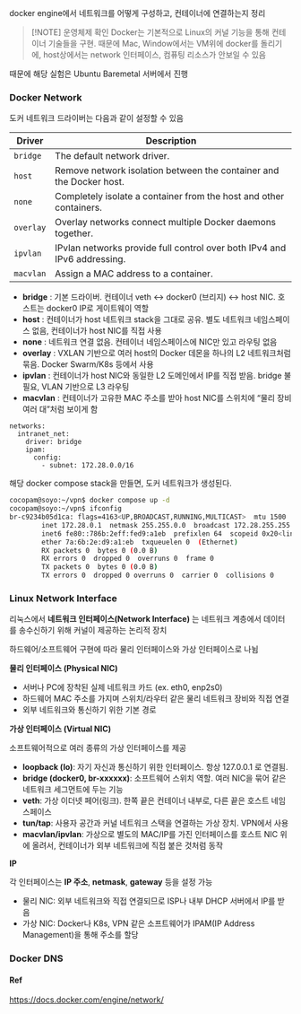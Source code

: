 
docker engine에서 네트워크를 어떻게 구성하고, 컨테이너에 연결하는지 정리

> [!NOTE] 운영체제 확인
> Docker는 기본적으로 Linux의 커널 기능을 통해 컨테이너 기술들을 구현. 때문에 Mac, Window에서는 VM위에 docker를 돌리기에, host상에서는 network 인터페이스, 컴퓨팅 리소스가 안보일 수 있음

때문에 해당 실험은 Ubuntu Baremetal 서버에서 진행
### Docker Network

도커 네트워크 드라이버는 다음과 같이 설정할 수 있음

| Driver    | Description                                                              |
| --------- | ------------------------------------------------------------------------ |
| `bridge`  | The default network driver.                                              |
| `host`    | Remove network isolation between the container and the Docker host.      |
| `none`    | Completely isolate a container from the host and other containers.       |
| `overlay` | Overlay networks connect multiple Docker daemons together.               |
| `ipvlan`  | IPvlan networks provide full control over both IPv4 and IPv6 addressing. |
| `macvlan` | Assign a MAC address to a container.                                     |

- **bridge** : 기본 드라이버. 컨테이너 veth ↔ docker0 (브리지) ↔ host NIC. 호스트는 docker0 IP로 게이트웨이 역할
- **host** : 컨테이너가 host 네트워크 stack을 그대로 공유. 별도 네트워크 네임스페이스 없음, 컨테이너가 host NIC를 직접 사용
- **none** : 네트워크 연결 없음. 컨테이너 네임스페이스에 NIC만 있고 라우팅 없음
- **overlay** : VXLAN 기반으로 여러 host의 Docker 데몬을 하나의 L2 네트워크처럼 묶음. Docker Swarm/K8s 등에서 사용
- **ipvlan** : 컨테이너가 host NIC와 동일한 L2 도메인에서 IP를 직접 받음. bridge 불필요, VLAN 기반으로 L3 라우팅 
- **macvlan** : 컨테이너가 고유한 MAC 주소를 받아 host NIC를 스위치에 “물리 장비 여러 대”처럼 보이게 함


```
networks:
  intranet_net:
    driver: bridge
    ipam:
      config:
        - subnet: 172.28.0.0/16
````

해당 docker compose stack을 만들면, 도커 네트워크가 생성된다.

```sh
cocopam@soyo:~/vpn$ docker compose up -d
cocopam@soyo:~/vpn$ ifconfig
br-c9234b05d1ca: flags=4163<UP,BROADCAST,RUNNING,MULTICAST>  mtu 1500
        inet 172.28.0.1  netmask 255.255.0.0  broadcast 172.28.255.255
        inet6 fe80::786b:2eff:fed9:a1eb  prefixlen 64  scopeid 0x20<link>
        ether 7a:6b:2e:d9:a1:eb  txqueuelen 0  (Ethernet)
        RX packets 0  bytes 0 (0.0 B)
        RX errors 0  dropped 0  overruns 0  frame 0
        TX packets 0  bytes 0 (0.0 B)
        TX errors 0  dropped 0 overruns 0  carrier 0  collisions 0
````


### Linux Network Interface


리눅스에서 **네트워크 인터페이스(Network Interface)** 는 네트워크 계층에서 데이터를 송수신하기 위해 커널이 제공하는 논리적 장치

하드웨어/소프트웨어 구현에 따라 물리 인터페이스와 가상 인터페이스로 나뉨

  
 **물리 인터페이스 (Physical NIC)**

- 서버나 PC에 장착된 실제 네트워크 카드 (ex. eth0, enp2s0)
- 하드웨어 MAC 주소를 가지며 스위치/라우터 같은 물리 네트워크 장비와 직접 연결
- 외부 네트워크와 통신하기 위한 기본 경로


**가상 인터페이스 (Virtual NIC)**

소프트웨어적으로 여러 종류의 가상 인터페이스를 제공

- **loopback (lo)**: 자기 자신과 통신하기 위한 인터페이스. 항상 127.0.0.1 로 연결됨.
- **bridge (docker0, br-xxxxxx)**: 소프트웨어 스위치 역할. 여러 NIC을 묶어 같은 네트워크 세그먼트에 두는 기능
- **veth**: 가상 이더넷 페어(링크). 한쪽 끝은 컨테이너 내부로, 다른 끝은 호스트 네임스페이스
- **tun/tap**: 사용자 공간과 커널 네트워크 스택을 연결하는 가상 장치. VPN에서 사용
- **macvlan/ipvlan**: 가상으로 별도의 MAC/IP를 가진 인터페이스를 호스트 NIC 위에 올려서, 컨테이너가 외부 네트워크에 직접 붙은 것처럼 동작

**IP**

각 인터페이스는 **IP 주소**, **netmask**, **gateway** 등을 설정 가능

- 물리 NIC: 외부 네트워크와 직접 연결되므로 ISP나 내부 DHCP 서버에서 IP를 받음
- 가상 NIC: Docker나 K8s, VPN 같은 소프트웨어가 IPAM(IP Address Management)을 통해 주소를 할당

### Docker DNS




#### Ref
https://docs.docker.com/engine/network/